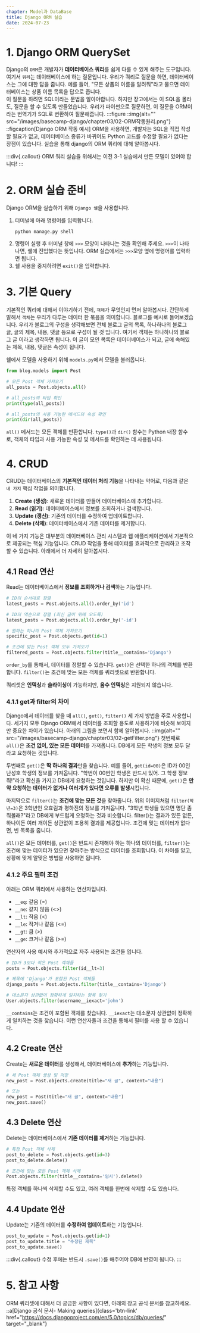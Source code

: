 ```yaml
---
chapter: Model과 DataBase
title: Django ORM 실습
date: 2024-07-23
---
```

# 1. Django ORM QuerySet

Django의 `ORM`은 개발자가 **데이터베이스 쿼리**를 쉽게 다룰 수 있게 해주는 도구입니다. 여기서 `쿼리`는 데이터베이스에 하는 질문입니다. 우리가 쿼리로 질문을 하면, 데이터베이스는 그에 대한 답을 줍니다. 예를 들어, "모든 상품의 이름을 알려줘"라고 물으면 데이터베이스는 상품 이름 목록을 답으로 줍니다.      
이 질문을 하려면 SQL이라는 문법을 알아야합니다. 하지만 장고에서는 이 SQL을 몰라도, 질문을 할 수 있도록 만들었습니다.
우리가 파이썬으로 질문하면, 이 질문을 ORM이라는 번역기가 SQL로 변환하여 질문해줍니다.
:::figure
::img{alt="" src="/images/basecamp-django/chapter03/02-ORM작동원리.png"}
::figcaption[Django ORM 작동 예시]
ORM을 사용하면, 개발자는 SQL을 직접 작성할 필요가 없고, 데이터베이스 종류가 바뀌어도 Python 코드를 수정할 필요가 없다는 장점이 있습니다.
실습을 통해 django의 ORM 쿼리에 대해 알아봅시다. 

:::div{.callout}
ORM 쿼리 실습을 위해서는 이전 3-1 실습에서 만든 모델이 있어야 합니다!
:::

# 2. ORM 실습 준비
Django ORM을 실습하기 위해 `Django 쉘`을 사용합니다.

1. 터미널에 아래 명령어를 입력합니다.
   ```
   python manage.py shell
   ```
2. 명령어 실행 후 터미널 창에 `>>>` 모양이 나타나는 것을 확인해 주세요. `>>>`이 나타나면, 쉘에 진입했다는 뜻입니다. ORM 실습에서는 `>>>`모양 옆에 명령어를 입력하면 됩니다.
3. 쉘 사용을 중지하려면 `exit()`을 입력합니다.

# 3. 기본 Query
기본적인 쿼리에 대해서 이야기하기 전에, `객체`가 무엇인지 먼저 알아봅시다. 간단하게 말해서 `객체`는 우리가 다루는 데이터 한 묶음을 의미합니다. 블로그를 예시로 들어보겠습니다. 우리가 블로그의 구성을 생각해보면 전체 블로그 글의 목록, 하나하나의 블로그 글, 글의 제목, 내용, 댓글 등으로 구성이 될 것 입니다. 여기서 객체는 하나하나의 블로그 글 이라고 생각하면 됩니다. 이 글이 모인 목록은 데이터베이스가 되고, 글에 속해있는 제목, 내용, 댓글은 속성이 됩니다.

쉘에서 모델을 사용하기 위해 `models.py`에서 모델을 불러옵니다.   
```python
from blog.models import Post
```
```python
# 모든 Post 객체 가져오기
all_posts = Post.objects.all()

# all_posts의 타입 확인
print(type(all_posts))

# all_posts의 사용 가능한 메서드와 속성 확인
print(dir(all_posts))
```
`all()` 메서드는 모든 객체를 반환합니다. `type()`과 `dir()` 함수는 Python 내장 함수로, 객체의 타입과 사용 가능한 속성 및 메서드를 확인하는 데 사용됩니다.

# 4. CRUD
CRUD는 데이터베이스의 **기본적인 데이터 처리 기능**을 나타내는 약어로, 다음과 같은 `네 가지` 핵심 작업을 의미합니다.
1. **Create (생성)**: 새로운 데이터를 만들어 데이터베이스에 추가합니다.
2. **Read (읽기)**: 데이터베이스에서 정보를 조회하거나 검색합니다.
3. **Update (갱신)**: 기존의 데이터를 수정하여 업데이트합니다.
4. **Delete (삭제)**: 데이터베이스에서 기존 데이터를 제거합니다.

이 네 가지 기능은 대부분의 데이터베이스 관리 시스템과 웹 애플리케이션에서 기본적으로 제공되는 핵심 기능입니다.
CRUD 작업을 통해 데이터를 효과적으로 관리하고 조작할 수 있습니다. 아래에서 더 자세히 알아봅시다.

## 4.1 Read 연산
Read는 데이터베이스에서 **정보를 조회하거나 검색**하는 기능입니다.

```python
# ID의 순서대로 정렬
latest_posts = Post.objects.all().order_by('id')

# ID의 역순으로 정렬 (최신 글이 위에 오도록)
latest_posts = Post.objects.all().order_by('-id')

# 원하는 하나의 Post 객체 가져오기
specific_post = Post.objects.get(id=1)

# 조건에 맞는 Post 객체 모두 가져오기
filtered_posts = Post.objects.filter(title__contains='Django')
```
`order_by`를 통해서, 데이터를 정렬할 수 있습니다.
`get()`은 선택한 하나의 객체를 반환합니다.
`filter()`는 조건에 맞는 모든 객체를 쿼리셋으로 반환합니다.

쿼리셋은 **인덱싱**과 **슬라이싱**이 가능하지만, **음수 인덱싱**은 지원되지 않습니다.

### 4.1.1 get과 filter의 차이
Django에서 데이터를 찾을 때 `all()`, `get()`, `filter()` 세 가지 방법을 주로 사용합니다. 
세가지 모두 Django ORM에서 데이터를 조회할 용도로 사용하기에 비슷해 보이지만 중요한 차이가 있습니다.
아래의 그림을 보면서 함께 알아봅시다.
::img{alt="" src="/images/basecamp-django/chapter03/02-getFilter.png"}
첫번째로 `all()`은 **조건 없이, 있는 모든 데이터**를 가져옵니다. DB에게 모든 학생의 정보 모두 달라고 요청하는 것입니다.

두번째로 `get()`은 **딱 하나의 결과**만을 찾습니다. 예를 들어, `get(id=00)`은 ID가 00인 난성호 학생의 정보를 가져옵니다.
"학번이 00번인 학생은 반드시 있어. 그 학생 정보 줘!"라고 확신을 가지고 DB에게 요청하는 것입니다. 
하지만 이 확신 때문에, `get()`은 **만약 요청하는 데이터가 없거나 여러개가 있다면 오류를 발생**시킵니다.

마지막으로 `filter()`는 **조건에 맞는 모든 것**을 찾아줍니다. 위의 이미지처럼 `filter(학년=3)`은 3학년인 오효림과 평하진의 정보를 가져옵니다.
"3학년 학생들 있으면 명단 좀 줘볼래?"라고 DB에게 부드럽게 요청하는 것과 비슷합니다.
filter()는 결과가 있든 없든, 하나이든 여러 개이든 상관없이 조용히 결과를 제공합니다. 조건에 맞는 데이터가 없다면, 빈 목록을 줍니다.

`all()`은 모든 데이터를, `get()`은 반드시 존재해야 하는 하나의 데이터를, `filter()`는 조건에 맞는 데이터가 있으면 찾아주는 방식으로 데이터를 조회합니다.
이 차이를 알고, 상황에 맞게 알맞은 방법을 사용하면 됩니다.

### 4.1.2 주요 필터 조건
아래는 ORM 쿼리에서 사용하는 연산자입니다.
- `__eq`: 같음 (=)
- `__ne`: 같지 않음 (<>)
- `__lt`: 작음 (<)
- `__le`: 작거나 같음 (<=)
- `__gt`: 큼 (>)
- `__ge`: 크거나 같음 (>=)      

연산자의 사용 예시와 추가적으로 자주 사용되는 조건들 입니다.
```python
# ID가 3보다 작은 Post 객체들
posts = Post.objects.filter(id__lt=3) 

# 제목에 'Django'가 포함된 Post 객체들
django_posts = Post.objects.filter(title__contains='Django')

# 대소문자 상관없이 정확하게 일치하는 항목 찾기
User.objects.filter(username__iexact='john')
```
`__contains`는 조건이 포함된 객체를 찾습니다. `__iexact`는 대소문자 상관없이 정확하게 일치하는 것을 찾습니다.
이런 연산자들과 조건을 통해서 필터를 사용 할 수 있습니다.

## 4.2 Create 연산
Create는 **새로운 데이터**를 생성해서, 데이터베이스에 **추가**하는 기능입니다.
```python
# 새 Post 객체 생성 및 저장
new_post = Post.objects.create(title="새 글", content="내용")

# 또는
new_post = Post(title="새 글", content="내용")
new_post.save()
```

## 4.3 Delete 연산
Delete는 데이터베이스에서 **기존 데이터를 제거**하는 기능입니다.

```python
# 특정 Post 객체 삭제
post_to_delete = Post.objects.get(id=3)
post_to_delete.delete()

# 조건에 맞는 모든 Post 객체 삭제
Post.objects.filter(title__contains='임시').delete()
```
특정 객체를 하나씩 삭제할 수도 있고, 여러 객체를 한번에 삭제할 수도 있습니다.

## 4.4 Update 연산
Update는 기존의 데이터를 **수정하여 업데이트**하는 기능입니다.
```python
post_to_update = Post.objects.get(id=1)
post_to_update.title = "수정된 제목"
post_to_update.save()
```
:::div{.callout}
수정 후에는 반드시 `.save()`를 해주어야 DB에 반영이 됩니다.
:::
# 5. 참고 사항
ORM 쿼리셋에 대해서 더 궁금한 사항이 있다면, 아래의 장고 공식 문서를 참고하세요.
::a[Django 공식 문서- Making queries]{class='btn-link' href="https://docs.djangoproject.com/en/5.0/topics/db/queries/" target="\_blank"}